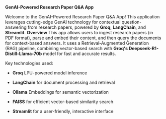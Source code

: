 **GenAI-Powered Research Paper Q&A App**

Welcome to the GenAI-Powered Research Paper Q&A App! This application leverages cutting-edge GenAI technology for contextual question-answering from research papers, powered by **Groq**, **LangChain**, and **Streamlit**.
**Overview**
This app allows users to ingest research papers (in PDF format), parse and embed their content, and then query the documents for context-based answers. It uses a Retrieval-Augmented Generation (RAG) pipeline, combining vector-based search with **Groq's Deepseek-R1-Distill-Llama-70b** model for fast and accurate results.

Key technologies used:

* **Groq** LPU-powered model inference

* **LangChain** for document processing and retrieval

* **Ollama** Embeddings for semantic vectorization

* **FAISS** for efficient vector-based similarity search

* **Streamlit** for a user-friendly, interactive interface
